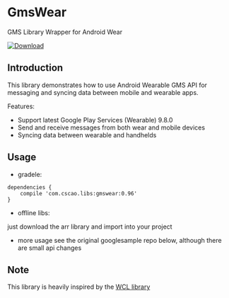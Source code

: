 # GmsWear

GMS Library Wrapper for Android Wear

[ ![Download](https://api.bintray.com/packages/csarron/libs/gmswear/images/download.svg) ](https://bintray.com/csarron/libs/gmswear/_latestVersion)

## Introduction

This library  demonstrates how to use Android Wearable GMS API for messaging and syncing data between mobile and wearable apps.

Features:

- Support latest Google Play Services (Wearable) 9.8.0
- Send and receive messages from both wear and mobile devices
- Syncing data between wearable and handhelds

## Usage

- gradele:

````
dependencies {
    compile 'com.cscao.libs:gmswear:0.96'
}
````

- offline libs:

just download the arr library and import into your project

- more usage see the original googlesample repo below, although there are small api changes

## Note

This library is heavily inspired by the [WCL library](https://github.com/googlesamples/android-WclDemoSample)
